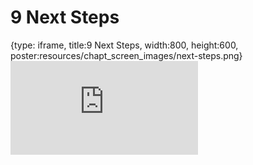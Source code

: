 # 9 Next Steps
 
{type: iframe, title:9 Next Steps, width:800, height:600, poster:resources/chapt_screen_images/next-steps.png}
![](https://sayumiyork.github.io/c-moor-ottr-generic/next-steps.html)
 

 
